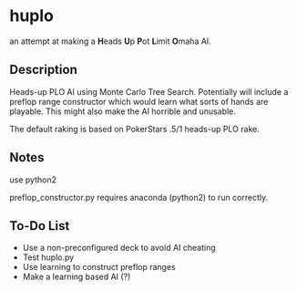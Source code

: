 # huplo
an attempt at making a **H**eads **U**p **P**ot **L**imit **O**maha AI.

## Description
Heads-up PLO AI using Monte Carlo Tree Search.
Potentially will include a preflop range constructor which would learn what sorts of hands are playable.
This might also make the AI horrible and unusable.

The default raking is based on PokerStars .5/1 heads-up PLO rake.

## Notes
use python2

preflop\_constructor.py requires anaconda (python2) to run correctly.

## To-Do List
* Use a non-preconfigured deck to avoid AI cheating
* Test huplo.py
* Use learning to construct preflop ranges
* Make a learning based AI (?)
